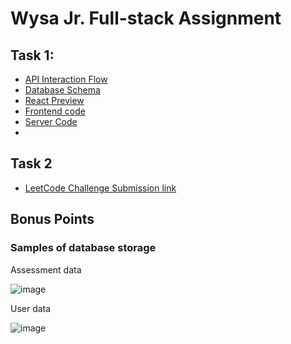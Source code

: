 # Wysa Jr. Full-stack Assignment

## Task 1: 
- [API Interaction Flow](https://github.com/sri-nivas1227/wysa-api-solution/blob/main/ApI.md)
- [Database Schema](https://github.com/sri-nivas1227/wysa-api-solution/blob/main/schema.md)
- [React Preview](https://wysa-sleep-app.netlify.app/)
- [Frontend code](https://github.com/sri-nivas1227/wysa-api-solution/tree/main/wysa-frontend)
- [Server Code](https://github.com/sri-nivas1227/wysa-api-solution/tree/main/wysa-server)
- 

## Task 2
- [LeetCode Challenge Submission link](https://leetcode.com/playground/NKeXfvbw)

## Bonus Points
### Samples of database storage
Assessment data

![image](https://github.com/sri-nivas1227/wysa-api-solution/assets/83027963/2a9843f8-9743-4e6a-8485-7cea652776b3)

User data

![image](https://github.com/sri-nivas1227/wysa-api-solution/assets/83027963/89840803-ef04-405e-9efe-6cf3d2b5292a)
